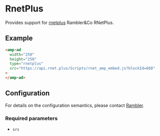 # RnetPlus

Provides support for [rnetplus](https://admin.rnet.plus/help/) Rambler&Co RNetPlus.

## Example

```html
<amp-ad
  width="250"
  height="250"
  type="rnetplus"
  src="https://api.rnet.plus/Scripts/rnet_amp_embed.js?blockId=660"
>
</amp-ad>
```

## Configuration

For details on the configuration semantics, please contact [Rambler](https://admin.rnet.plus/).

### Required parameters

-   `src`
